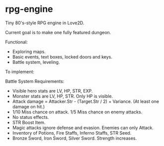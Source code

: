 # rpg-engine
Tiny 80's-style RPG engine in Love2D.

Current goal is to make one fully featured dungeon. 

Functional:
- Exploring maps.
- Basic events, text boxes, locked doors and keys.
- Battle system, leveling.

To implement:


Battle System Requirements:
- Visible hero stats are LV, HP, STR, EXP. 
- Monster stats are LV, HP, STR. Only HP is visible.
- Attack damage = Attacker.Str - (Target.Str / 2) + Variance. (At least one damage on hit.)
- 1/10 Miss chance on attack. 1/5 Miss chance on enemy attacks.
- No status effects.
- STR Boost Item. 
- Magic attacks ignore defense and evasion. Enemies can only Attack.
- Inventory of Potions, Fire Staffs, Inferno Staffs, STR Seed.
- Bronze Sword, Iron Sword, Silver Sword. Strength increases.
